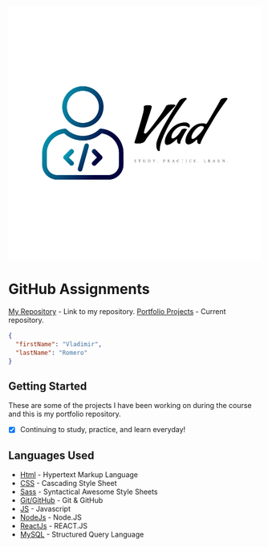 <!-- ![Vlad Logo](https://github.com/Vleezy/Portfolio/blob/master/logo.png) -->

<p align="center">
  <img src="https://github.com/Vleezy/Portfolio/blob/master/logo.png"/></p>

# GitHub Assignments
  [My Repository](https://github.com/Code-7-Classroom/weeklychallenges2020-Vleezy) - Link to my repository.
  [Portfolio Projects](https://github.com/Vleezy/Portfolio) - Current repository.

```json
{
  "firstName": "Vladimir",
  "lastName": "Romero"
}
```

## Getting Started

These are some of the projects I have been working on during the course and this is my portfolio repository.
- [x] Continuing to study, practice, and learn everyday!


## Languages Used

* [Html](https://www.w3schools.com/html/) - Hypertext Markup Language
* [CSS](https://www.w3schools.com/css/) - Cascading Style Sheet
* [Sass](https://www.w3schools.com/sass/) - Syntactical Awesome Style Sheets
* [Git/GitHub](https://redventures.udemy.com/course/git-and-github-masterclass/learn/) - Git & GitHub
* [JS](https://www.w3schools.com/js/) - Javascript
* [NodeJs](https://www.w3schools.com/nodejs/) - Node.JS
* [ReactJs](https://www.w3schools.com/REACT/) - REACT.JS
* [MySQL](https://www.w3schools.com/sql/) - Structured Query Language

